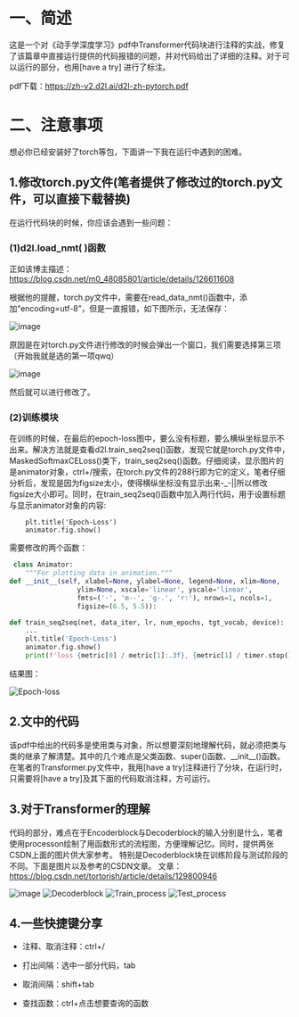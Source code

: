 # 一、简述
这是一个对《动手学深度学习》pdf中Transformer代码块进行注释的实战，修复了该篇章中直接运行提供的代码报错的问题，并对代码给出了详细的注释。对于可以运行的部分，也用[have a try] 进行了标注。

pdf下载：https://zh-v2.d2l.ai/d2l-zh-pytorch.pdf

# 二、注意事项

想必你已经安装好了torch等包，下面讲一下我在运行中遇到的困难。

## 1.修改torch.py文件(笔者提供了修改过的torch.py文件，可以直接下载替换)

在运行代码块的时候，你应该会遇到一些问题：

### (1)d2l.load_nmt( )函数

正如该博主描述：https://blog.csdn.net/m0_48085801/article/details/126611608

根据他的提醒，torch.py文件中，需要在read_data_nmt()函数中，添加“encoding=utf-8”，但是一直报错，如下图所示，无法保存：

![image](https://github.com/jfbbcom/Transformer_Limu/assets/106417483/75af5945-2752-4c86-9b54-8a58b2da2c92.png#pic_center)

原因是在对torch.py文件进行修改的时候会弹出一个窗口，我们需要选择第三项（开始我就是选的第一项qwq）

![image](https://github.com/jfbbcom/Transformer_Limu/assets/106417483/72ad35a5-8322-4f7b-a46d-dcd073c571cb)

然后就可以进行修改了。

### (2)训练模块

在训练的时候，在最后的epoch-loss图中，要么没有标题，要么横纵坐标显示不出来。解决方法就是查看d2l.train_seq2seq()函数，发现它就是torch.py文件中，MaskedSoftmaxCELoss()类下，train_seq2seq()函数。仔细阅读，显示图片的是animator对象，ctrl+/搜索，在torch.py文件的288行即为它的定义，笔者仔细分析后，发现是因为figsize太小，使得横纵坐标没有显示出来-_-||所以修改figsize大小即可。同时，在train_seq2seq()函数中加入两行代码，用于设置标题与显示animator对象的内容:
```
    plt.title('Epoch-Loss')
    animator.fig.show()
```
需要修改的两个函数：
```python
 class Animator:
    """For plotting data in animation."""
def __init__(self, xlabel=None, ylabel=None, legend=None, xlim=None,
                 ylim=None, xscale='linear', yscale='linear',
                 fmts=('-', 'm--', 'g-.', 'r:'), nrows=1, ncols=1,
                 figsize=(6.5, 5.5)):
```
```python                 
def train_seq2seq(net, data_iter, lr, num_epochs, tgt_vocab, device):
    ...
    plt.title('Epoch-Loss')
    animator.fig.show()
    print(f'loss {metric[0] / metric[1]:.3f}, {metric[1] / timer.stop():.1f} 'f'tokens/sec on {str(device)}')
  ```
结果图：

![Epoch-loss](https://github.com/jfbbcom/Transformer_Limu/assets/106417483/d872c80c-647b-4b69-9312-49d3fa2c2a55)

## 2.文中的代码

该pdf中给出的代码多是使用类与对象，所以想要深刻地理解代码，就必须把类与类的继承了解清楚。其中的几个难点是父类函数、super()函数、\_\_init\_\_()函数。
在笔者的Transformer.py文件中，我用[have a try]注释进行了分块，在运行时，只需要将[have a try]及其下面的代码取消注释，方可运行。

## 3.对于Transformer的理解
代码的部分，难点在于Encoderblock与Decoderblock的输入分别是什么，笔者使用processon绘制了用函数形式的流程图，方便理解记忆。同时，提供两张CSDN上面的图片供大家参考。
特别是Decoderblock块在训练阶段与测试阶段的不同。下面是图片以及参考的CSDN文章。
文章：https://blog.csdn.net/tortorish/article/details/129800946

![image](https://github.com/jfbbcom/Transformer_Limu/assets/106417483/0ce1ee79-a505-49e0-adb3-5e0048199f4d)
![Decoderblock](https://github.com/jfbbcom/Transformer_Limu/assets/106417483/2ac637ef-aadb-4709-8fa4-90e1a1ab4bd2)
![Train_process](https://github.com/jfbbcom/Transformer_Limu/assets/106417483/ee396240-8621-465b-866b-f16f1805416e)
![Test_process](https://github.com/jfbbcom/Transformer_Limu/assets/106417483/680e9e31-a7d1-497a-bb46-71a61356f21c)


## 4.一些快捷键分享

- 注释、取消注释：ctrl+/

- 打出间隔：选中一部分代码，tab

- 取消间隔：shift+tab

- 查找函数：ctrl+点击想要查询的函数

